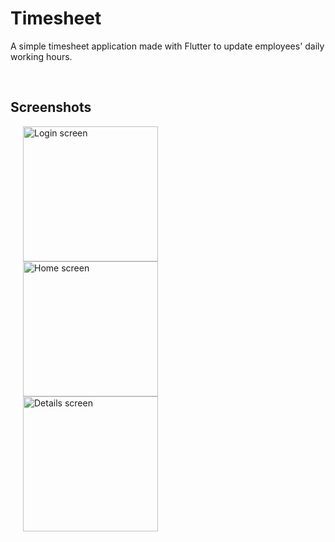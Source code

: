 # Timesheet

A simple timesheet application made with Flutter to update employees' daily working hours.

<br>

## Screenshots
<p>
  <img width="216" hspace="20" alt="Login screen" src="https://user-images.githubusercontent.com/67222214/138573284-377cbadc-8cf1-4685-b56b-89a8e55c87dd.png">
  <img width="216" hspace="20" alt="Home screen" src="https://user-images.githubusercontent.com/67222214/138573286-359b0651-c303-4063-b8c0-b965e73e9e63.png">
  <img width="216" hspace="20" alt="Details screen" src="https://user-images.githubusercontent.com/67222214/138573281-0d581556-3ef7-4458-bbc0-2de9939d0479.png">
</p>
